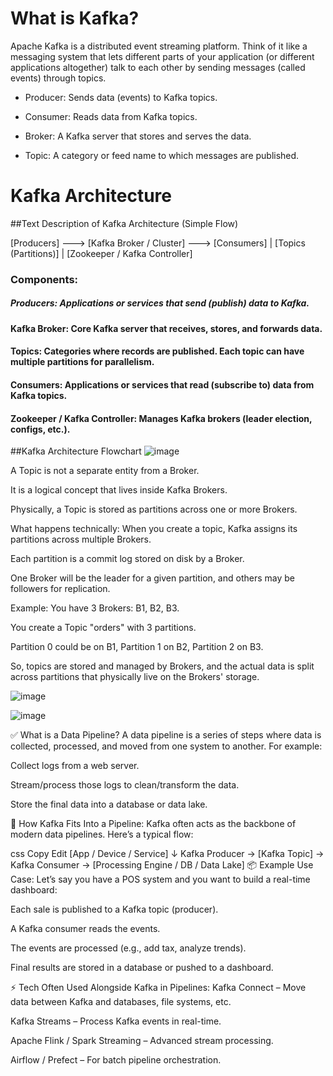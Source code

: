 # What is Kafka?
Apache Kafka is a distributed event streaming platform. Think of it like a messaging system that lets different parts of your application (or different applications altogether) talk to each other by sending messages (called events) through topics.

* Producer: Sends data (events) to Kafka topics.

* Consumer: Reads data from Kafka topics.

* Broker: A Kafka server that stores and serves the data.

* Topic: A category or feed name to which messages are published.

# Kafka Architecture

##Text Description of Kafka Architecture (Simple Flow)

[Producers] ---> [Kafka Broker / Cluster] ---> [Consumers]
                       |
                 [Topics (Partitions)]
                       |
                 [Zookeeper / Kafka Controller]
                 
### Components:
##### Producers: Applications or services that send (publish) data to Kafka.

#### Kafka Broker: Core Kafka server that receives, stores, and forwards data.

#### Topics: Categories where records are published. Each topic can have multiple partitions for parallelism.

#### Consumers: Applications or services that read (subscribe to) data from Kafka topics.

#### Zookeeper / Kafka Controller: Manages Kafka brokers (leader election, configs, etc.).

##Kafka Architecture Flowchart
![image](https://github.com/user-attachments/assets/554bb1b5-2a8d-4d6d-9491-d1e1b9b09a06)

A Topic is not a separate entity from a Broker.

It is a logical concept that lives inside Kafka Brokers.

Physically, a Topic is stored as partitions across one or more Brokers.

What happens technically:
When you create a topic, Kafka assigns its partitions across multiple Brokers.

Each partition is a commit log stored on disk by a Broker.

One Broker will be the leader for a given partition, and others may be followers for replication.

Example:
You have 3 Brokers: B1, B2, B3.

You create a Topic "orders" with 3 partitions.

Partition 0 could be on B1, Partition 1 on B2, Partition 2 on B3.

So, topics are stored and managed by Brokers, and the actual data is split across partitions that physically live on the Brokers' storage.

![image](https://github.com/user-attachments/assets/a25eb0d5-858e-4178-b564-eeb570aebf63)


![image](https://github.com/user-attachments/assets/d85ae14f-3ffa-480c-9271-4ee1d2d120d5)

✅ What is a Data Pipeline?
A data pipeline is a series of steps where data is collected, processed, and moved from one system to another. For example:

Collect logs from a web server.

Stream/process those logs to clean/transform the data.

Store the final data into a database or data lake.

🧩 How Kafka Fits Into a Pipeline:
Kafka often acts as the backbone of modern data pipelines. Here’s a typical flow:

css
Copy
Edit
[App / Device / Service] 
      ↓
  Kafka Producer → [Kafka Topic] → Kafka Consumer → [Processing Engine / DB / Data Lake]
📦 Example Use Case:
Let’s say you have a POS system and you want to build a real-time dashboard:

Each sale is published to a Kafka topic (producer).

A Kafka consumer reads the events.

The events are processed (e.g., add tax, analyze trends).

Final results are stored in a database or pushed to a dashboard.

⚡ Tech Often Used Alongside Kafka in Pipelines:
Kafka Connect – Move data between Kafka and databases, file systems, etc.

Kafka Streams – Process Kafka events in real-time.

Apache Flink / Spark Streaming – Advanced stream processing.

Airflow / Prefect – For batch pipeline orchestration.
